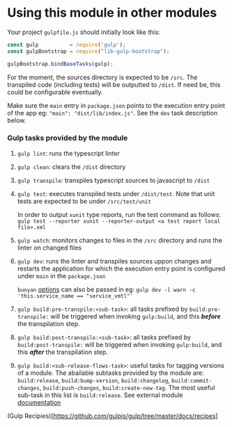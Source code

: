 # Using this module in other modules

Your project `gulpfile.js` should initially look like this:

```js
const gulp          = require('gulp');
const gulpBootstrap = require("lib-gulp-bootstrap");

gulpBootstrap.bindBaseTasks(gulp);

```

For the moment, the sources directory is expected to be `/src`.  The transpiled code (including tests) will be outputted to `/dist`. If need be, this could be configurable eventually.

Make sure the `main` entry in `package.json` points to the execution entry point of the app eg:
`"main": "dist/lib/index.js"`.  See the `dev` task description below.

### Gulp tasks provided by the module
1. `gulp lint`: runs the typescript linter
2. `gulp clean`: clears the `/dist` directory
3. `gulp transpile`: transpiles typescript sources to javascript to `/dist`
4. `gulp test`: executes transpiled tests under `/dist/test`.  Note that unit tests are expected to be under `/src/test/unit`

   In order to output `xunit` type reports, run the test command as follows: `gulp test --reporter xunit --reporter-output <a test report local file>.xml`
5. `gulp watch`: monitors changes to files in the `/src` directory and runs the linter on changed files
6. `gulp dev`: runs the linter and transpiles sources uppon changes and restarts the application for which the execution entry point is configured under `main` in the `package.json`

   `bunyan` [options](https://github.com/trentm/node-bunyan#cli-usage) can also be passed in eg: `gulp dev -l warn -c 'this.service_name == "service_vmtl"'`
7. `gulp build:pre-transpile:<sub-task>`: all tasks prefixed by `build:pre-transpile:` will be triggered when invoking `gulp:build`, and this _**before**_ the transpilation step.
8. `gulp build:post-transpile:<sub-task>`: all tasks prefixed by `build:post-transpile:` will be triggered when invoking `gulp:build`, and this _**after**_ the transpilation step.
9. `gulp build:<sub-release-flows-task>`: useful tasks for tagging versions of a module. The abailable subtasks provided by the module are: `build:release`, `build:bump-version`, `build:changelog`, `build:commit-changes`, `build:push-changes`, `build:create-new-tag`.  The most useful sub-task in this list is `build:release`. See external module [documentation](https://github.com/indexiatech/gulp-release-flows)

(Gulp Recipies)[https://github.com/gulpjs/gulp/tree/master/docs/recipes]
